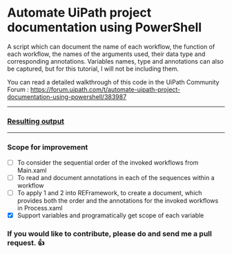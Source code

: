 # Automate UiPath project documentation using PowerShell
A script which can document the name of each workflow, the function of each workflow, the names of the arguments used, their data type and corresponding annotations. Variables names, type and annotations can also be captured, but for this tutorial, I will not be including them. 

You can read a detailed walkthrough of this code in the UiPath Community Forum : https://forum.uipath.com/t/automate-uipath-project-documentation-using-powershell/383987

--------------------------------

### [Resulting output](https://jeev20.github.io/UiPathProjectDocumentation/)

--------------------------------------
### Scope for improvement
- [ ] To consider the sequential order of the invoked workflows from Main.xaml
- [ ] To read and document annotations in each of the sequences within a workflow 
- [ ] To apply 1 and 2 into REFramework, to create a document, which provides both the order and the annotations for the invoked workflows in Process.xaml
- [x] Support variables and programatically get scope of each variable

### **If you would like to contribute, please do and send me a pull request.** :thumbsup:
